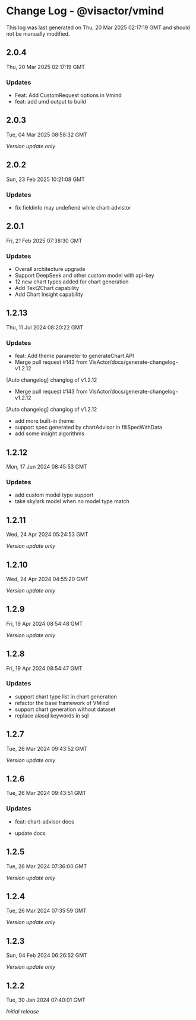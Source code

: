 # Change Log - @visactor/vmind

This log was last generated on Thu, 20 Mar 2025 02:17:19 GMT and should not be manually modified.

## 2.0.4
Thu, 20 Mar 2025 02:17:19 GMT

### Updates

- Feat: Add CustomRequest options in Vmind
- feat: add umd output to build

## 2.0.3
Tue, 04 Mar 2025 08:58:32 GMT

_Version update only_

## 2.0.2
Sun, 23 Feb 2025 10:21:08 GMT

### Updates

- fix fieldinfo may undefiend while chart-advistor

## 2.0.1
Fri, 21 Feb 2025 07:38:30 GMT

### Updates

- Overall architecture upgrade
- Support DeepSeek and other custom model with api-key
- 12 new chart types added for chart generation
- Add Text2Chart capability
- Add Chart Insight capability

## 1.2.13
Thu, 11 Jul 2024 08:20:22 GMT

### Updates

- feat: Add theme parameter to generateChart API
- Merge pull request #143 from VisActor/docs/generate-changelog-v1.2.12

[Auto changelog] changlog of v1.2.12

- Merge pull request #143 from VisActor/docs/generate-changelog-v1.2.12

[Auto changelog] changlog of v1.2.12

- add more built-in theme
- support spec generated by chartAdvisor in fillSpecWithData
- add some insight algorithms

## 1.2.12
Mon, 17 Jun 2024 08:45:53 GMT

### Updates

- add custom model type support
- take skylark model when no model type match

## 1.2.11
Wed, 24 Apr 2024 05:24:53 GMT

_Version update only_

## 1.2.10
Wed, 24 Apr 2024 04:55:20 GMT

_Version update only_

## 1.2.9
Fri, 19 Apr 2024 08:54:48 GMT

_Version update only_

## 1.2.8
Fri, 19 Apr 2024 08:54:47 GMT

### Updates

- support chart type list in chart generation
- refactor the base framework of VMind
- support chart generation without dataset
- replace alasql keywords in sql

## 1.2.7
Tue, 26 Mar 2024 09:43:52 GMT

_Version update only_

## 1.2.6
Tue, 26 Mar 2024 09:43:51 GMT

### Updates

- feat: chart-advisor docs


- update docs

## 1.2.5
Tue, 26 Mar 2024 07:36:00 GMT

_Version update only_

## 1.2.4
Tue, 26 Mar 2024 07:35:59 GMT

_Version update only_

## 1.2.3
Sun, 04 Feb 2024 06:26:52 GMT

_Version update only_

## 1.2.2
Tue, 30 Jan 2024 07:40:01 GMT

_Initial release_

